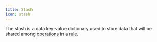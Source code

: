 ```yaml
---
title: Stash
icon: stash
---
```



The stash is a data key-value dictionary used to store data that will be shared
among [operations](concepts/operation) in a [rule](concepts/rule).
